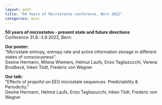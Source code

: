 ```yaml
---
layout: post
title: "50 Years of Microstates conference, Bern 2022"
categories: misc
---
```


**50 years of microstates - present state and future directions**  
Conference 31.8.-3.9.2022, Bern:

**Our poster:**  
"Microstate entropy, entropy rate and active information storage in different 
states of consciousness".  
Gesine Hermann, Milena Wiemers, Helmut Laufs, Enzo Tagliazucchi, 
Verena Brodbeck, Inken Tödt, Frederic von Wegner

**Our talk:**  
"Effects of propofol on EEG microstate sequences. Predictability & Periodicity."  
Gesine Hermann, Helmut Laufs, Enzo Tagliazucchi, Inken Tödt, Frederic von Wegner
